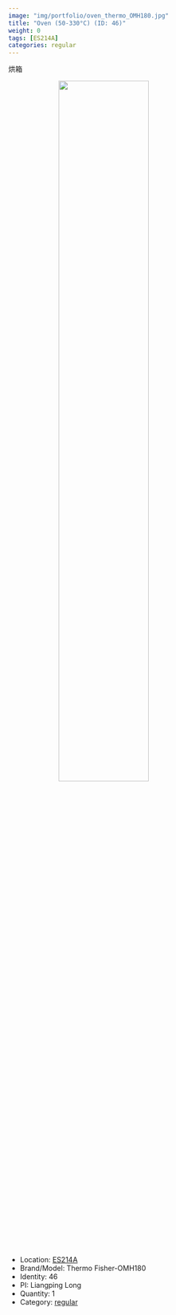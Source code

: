 ```yaml
---
image: "img/portfolio/oven_thermo_OMH180.jpg"
title: "Oven (50-330°C) (ID: 46)"
weight: 0
tags: [ES214A]
categories: regular
---
```


烘箱

<!--more-->

<img src="../../img/portfolio/oven_thermo_OMH180.jpg" width="60%" style="display: block; margin: auto;">

- Location: [ES214A](../../tags/es214a)
- Brand/Model: Thermo Fisher-OMH180
- Identity: 46
- PI: Liangping Long
- Quantity: 1
- Category: [regular](../../categories/regular)






